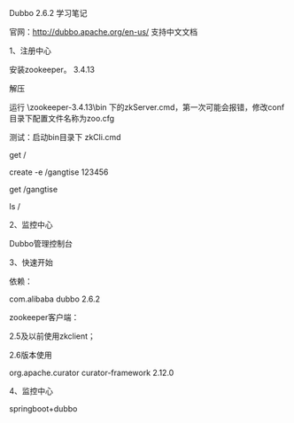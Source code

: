 Dubbo 2.6.2 学习笔记

官网：<http://dubbo.apache.org/en-us/>  支持中文文档





1、注册中心 

安装zookeeper。 3.4.13

解压

运行 \zookeeper-3.4.13\bin 下的zkServer.cmd，第一次可能会报错，修改conf目录下配置文件名称为zoo.cfg

测试：启动bin目录下 zkCli.cmd

get /

create -e /gangtise 123456

get /gangtise

ls /



2、监控中心 

Dubbo管理控制台



3、快速开始

依赖：

<dependency>
    <groupId>com.alibaba</groupId>
    <artifactId>dubbo</artifactId>
    <version>2.6.2</version>
</dependency>



zookeeper客户端： 

2.5及以前使用zkclient；

2.6版本使用

<dependency>
    <groupId>org.apache.curator</groupId>
    <artifactId>curator-framework</artifactId>
    <version>2.12.0</version>
</dependency>



4、监控中心





springboot+dubbo

